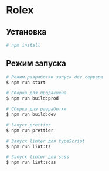 # Rolex

## Установка

```bash
# npm install
```

## Режим запуска

```bash
# Режим разработки запуск dev сервера
$ npm run start

# Сборка для продакшена
$ npm run build:prod

# Сборка для разработки
$ npm run build:dev

# Запуск prettier
$ npm run prettier

# Запуск linter для typeScript
$ npm run lint:ts

# Запуск linter для scss
$ npm run lint:scss
```
